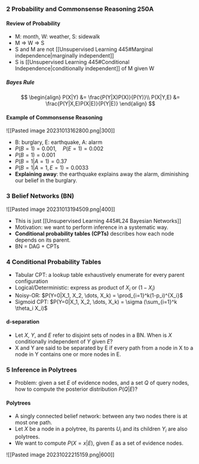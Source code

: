 ### 2 Probability and Commonsense Reasoning 250A
#### Review of Probability

* M: month, W: weather, S: sidewalk
* M => W => S
* S and M are not [[Unsupervised Learning 445#Marginal independence|marginally independent]]
* S is [[Unsupervised Learning 445#Conditional Independence|conditionally independent]] of M given W

##### Bayes Rule

$$
\begin{align}
P(X|Y) &= \frac{P(Y|X)P(X)}{P(Y)}\\
P(X|Y,E) &= \frac{P(Y|X,E)P(X|E)}{P(Y|E)}
\end{align}
$$

#### Example of Commonsense Reasoning

![[Pasted image 20231013162800.png|300]]

* B: burglary, E: earthquake, A: alarm
* $P(B=1) = 0.001, \quad P(E=1) = 0.002$
* $P(B = 1) = 0.001$
* $P(B=1|A=1) = 0.37$
* $P(B=1|A=1,E=1) = 0.0033$
* **Explaining away**: the earthquake explains away the alarm, diminishing our belief in the burglary.

### 3 Belief Networks (BN)

![[Pasted image 20231013194509.png|400]]

* This is just [[Unsupervised Learning 445#L24 Bayesian Networks]]
* Motivation: we want to perform inference in a systematic way.
* **Conditional probability tables (CPTs)** describes how each node depends on its parent.
* BN = DAG + CPTs

### 4 Conditional Probability Tables

* Tabular CPT: a lookup table exhaustively enumerate for every parent configuration
* Logical/Deterministic: express as product of $X_i$ or $(1-X_i)$
* Noisy-OR: $P(Y=0|X_1, X_2, \dots, X_k) = \prod_{i=1}^k(1-p_i)^{X_i}$
* Sigmoid CPT: $P(Y=0|X_1, X_2, \dots, X_k) = \sigma (\sum_{i=1}^k \theta_i X_i)$

#### d-separation

* Let $X$, $Y$, and $E$ refer to disjoint sets of nodes in a BN. When is $X$ conditionally independent of $Y$ given $E$?
* X and Y are said to be separated by E if every path from a node in X to a node in Y contains one or more nodes in E.

### 5 Inference in Polytrees

* Problem: given a set $E$ of evidence nodes, and a set $Q$ of query nodes, how to compute the posterior distribution $P(Q|E)$?

#### Polytrees

* A singly connected belief network: between any two nodes there is at most one path.
* Let $X$ be a node in a polytree, its parents $U_i$ and its children $Y_i$ are also polytrees.
* We want to compute $P(X = x|E)$, given $E$ as a set of evidence nodes.

![[Pasted image 20231022215159.png|600]]